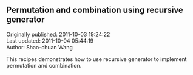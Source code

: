 ## Permutation and combination using recursive generator  
Originally published: 2011-10-03 19:24:22  
Last updated: 2011-10-04 05:44:19  
Author: Shao-chuan Wang  
  
This recipes demonstrates how to use recursive generator to implement permutation and combination.